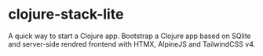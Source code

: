 # clojure-stack-lite

A quick way to start a Clojure app.
Bootstrap a Clojure app based on SQlite and server-side rendred frontend with HTMX, AlpineJS and TailwindCSS v4.
